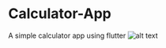 # Calculator-App
A simple calculator app using flutter
![alt text](https://github.com/gagan8123/Calculator-App/images/calc1.jpeg?raw=true)

